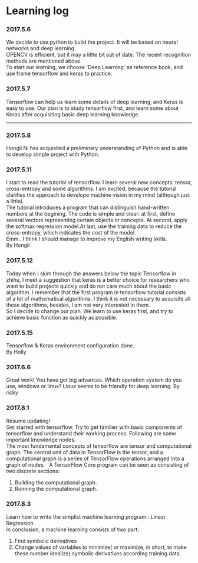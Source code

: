 # Learning log  
### 2017.5.6  
We decide to use python to build the project. It will be based on neural networks and deep learning.  
OPENCV is efficient, but it may a little bit out of date. The recent recognition methods are mentioned above.  
To start our learning, we choose 'Deep Learning' as reference book, and use frame tensorflow and keras to practice.  
### 2017.5.7   
Tensorflow can help us learn some details of deep learning, and Keras is easy to use. Our plan is to study tensorflow first, and learn some about Keras after acquisiting basic deep learning knowledge.   

----  

### 2017.5.8  
Hongli Ni has acquisited a preliminary understanding of Python and is able to develop simple project with Python.   
### 2017.5.11
I start to read the tutorial of tensorflow. I learn several new concepts: tensor, cross-entropy and some algorithms. I am excited, because the tutorial clarifies the approach to develope machine vision in my mind (although just a little).   
The tutorial introduces a program that can distinguish hand-written numbers at the begining. The code is simple and clear: at first, define several vectors representing certain objects or concepts. At second, apply the softmax regression model.At last, use the training data to reduce the cross-entropy, which indicates the cost of the model.    
Emm.. I think I should manage to improve my English writing skills.  
By Hongli  
### 2017.5.12  
Today when I skim through the answers below the topic Tensorflow in zhihu, I meet a suggestion that keras is a better choice for researchers who want to build projects quickly and do not care much about the basic algorithm. I remember that the first program in tensorflow tutorial consists of a lot of mathematical algorithms. I think it is not necessary to acquisite all these algorithms, besides, I am not very interested in them.   
So I decide to change our plan. We learn to use keras first, and try to achieve basic function as quickly as possible.   
### 2017.5.15
Tensorflow & Keras environment configuration done.  
By Holly


### 2017.6.6
Great work! You have got big advances. 
Which operation system do you use, windows or linux? Linux seems to be friendly for deep learning.
By ricky

### 2017.8.1   
Resume updating!   
Get started with tensorflow. Try to get familier with basic components of tensorflow and understand their working process. Following are some important knowledge nodes.   
The most fundamental concepts of tensorflow are tensor and computational graph. The central unit of data in TensorFlow is the tensor, and a computational graph is a series of TensorFlow operations arranged into a graph of nodes.   
A TensorFlow Core program can be seen as consisting of two discrete sections:    
1. Building the computational graph.   
2. Running the computational graph.   

### 2017.8.3  
Learn how to write the simplist machine learning program : Linear Regression.   
In conclusion, a machine learning consists of two part:   
1. Find symbolic derivatives
2. Change values of variables to minimize( or maximize, in short, to make these number idealize) symbolic derivatives according training data.  

